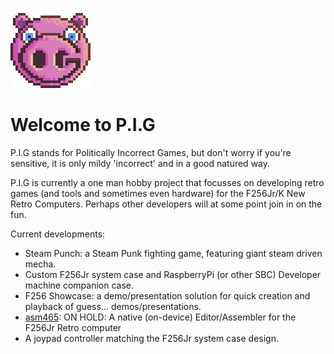![logo](images/PigLogo.png)
# Welcome to P.I.G
P.I.G stands for Politically Incorrect Games, but don't worry if you're sensitive, it is only mildy 'incorrect' and in a good natured way.

P.I.G is currently a one man hobby project that focusses on developing retro games (and tools and sometimes even hardware) for the F256Jr/K New Retro Computers. Perhaps other developers will at some point join in on the fun.

Current developments:
* Steam Punch: a Steam Punk fighting game, featuring giant steam driven mecha.
* Custom F256Jr system case and RaspberryPi (or other SBC) Developer machine companion case.
* F256 Showcase: a demo/presentation solution for quick creation and playback of guess... demos/presentations.
* [asm465](https://github.com/pig-games/asm465): ON HOLD: A native (on-device) Editor/Assembler for the F256Jr Retro computer
* A joypad controller matching the F256Jr system case design.
